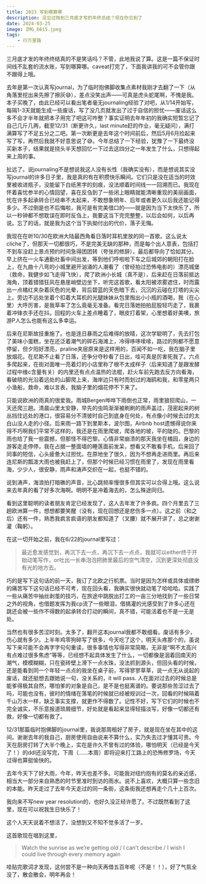 ```yaml
---
title: 2023 写到哪算哪
description: 没见过拖到三月底才写的年终总结？现在你见到了
date: 2024-03-25
image: IMG_6615.jpeg
tags:
    - 行万里路
---
```



三月底才发的年终终结真的不是笑话吗？不管，此地我说了算。这是一篇不保证时间线不乱套的流水账，写到哪算哪。caveat打完了，下面我讲我的可不会管你跟不跟得上哦。

去年是第一次认真写journal，为了临时抱佛脚收集点素材我刚才去翻了一下（从角落里挖出来先擦了擦灰😅），差点没笑出声——可真是虎头蛇尾啊，不愧是我。本子买晚了，由此已经可以看出笔者毫无journaling经验了对吧，从1/14开始写，每隔1-3天就能生成一些废话，写了没几页就发出了过于自信的担忧——废话这么多不会才半年就把本子用完了吧这可咋整？事实证明去年年初的我确实短暂忘记了自己几斤几两，截至12/31（断更许久，last minute赶的作业，毫无疑问），满打满算写了不足五分之二吧。第一次断更是去年这个时间前后，然后5月6月捡起来写了写，再然后我就不好意思说了😅。今年总结了一下经验，犹豫了一下最终没买新本子，结果就是挠头半天想回忆一下过去这四分之一年发生了什么，只想得起来上周的事。

扯远了。说journaling不是想说我这人没有长性（我确实没有），而是想说其实没写journal的许多日子里，我是真的有在积攒快乐瞬间。它们只是没在适当的时效里被收进瓶子，没能留下白纸黑字的刻痕，没法顺着时间线一一回溯而已。我现在怀着喜忧参半的心情回望，喜在反刍到了一些闭上眼睛就能清晰重现的美丽画面，忧在许多起承转合已经串不太起来，不敢想象明年、后年或者更久以后我还能记得多少。不过倒是也不后悔啦，我可是有完美借口的——就是因为当下太快乐了，所以一秒钟都不想耽误在即时反刍上，我要这当下完完整整，以后会如何，以后再说。忘了的话，就是我为这个当下执拗付出的代价，落子无悔。

我现在在听10/30在欧洲大陆最西角看日落时耳机里放的同一首歌。这么说太cliche了，但那天一切都很巧，不是完美无缺的那种，而是每个出人意表，包括打不到车没赶上景点预约时间急得团团转（夸张的修辞），最后都导向了恰如其分。早上挤在一火车通勤社畜中间出发，等到他们呼啦啦下车之后城郊的朝阳打在脸上，在九曲十八弯的小城里避开汹涌的人潮看了（曾经拍过恐怖电影的）漂亮城堡（救命，我健步如飞走得飞快），爬了欧洲小长城（真不是），后来赶在日落前抵达海角，顶着猎猎狂风在悬崖峭壁边坐下，听完这首歌，看太阳被浓雾遮住，时而露出一点橘红夹杂着灰色的光晕，背后碧蓝的天色暗下去，沉沉的云碰在灯塔的尖尖上。旁边不远处坐着个扣着大耳机的光腿妹妹从包里掏出小小瓶的酒喝，我（在心里）大呼厉害，是我草率了怎么竟毫无准备。看完日落她拍拍屁股轻巧走了，我裹着冲锋衣手还在抖。回程的火车上差点睡着了，眼皮打着架，心里想着好美噢，旅游P人怎么也能有这么多幸运。

后来在尼斯故技重施了。也是连日暴雨之后难得的放晴，这次学聪明了，先去打包了美味小蛋糕，坐在还泛着潮气的碎石海滩上，冷得哆哆嗦嗦，路过的狗都不愿意停留，但夕阳好漂亮，praline夹层原来是这样用的，百闻不如一吃，我在脑子里放烟花。在尼斯不止看了日落，还争分夺秒看了日出，哇可真是厉害死我了。六点多爬起来，在街对面唯一亮着灯的小店里称了根不太成样子（后来知道了是跟发酵过程中维c含量有关）的内里还有点点温热的法棍，赶火车前先跑去反方向看海，看破晓的光沿着远处的山脚爬上来，海岸边只有时而划过的海鸥和我，和零星两只小渔船，救命，难以言表，我脑子里的烟花停不下来了。

只能说欧洲的雨真的很爱我。雨城Bergen哗哗下雨倒也正常，雨里狼狈爬山，一天还爬三趟。清晨山里太安静，早先的虫鸣渐渐被刷刷的雨声盖过，茂密起来的树丛挡住远处的港口，很容易分不清彼时自己到底身在何处，有点像小时候去过的太白山没人走的小径。后来雨一路下到里斯本，波尔图，Airbnb host遗憾得说你来得不巧啊我们平常不这样的，我还是在雨里爬坡，爬各地的坡，平的陡的。巴黎的雨也给了我一些震撼，但那怪不得巴黎。心情非常崩溃的那天我坐在橘园，身边的游客走走停停，我在占据一整面墙的睡莲面前发呆，想看又不敢看手机，后来回了同事的短信，心头疲惫大过担忧。在原地坐了很久，因为不想再走进雨里。再后来连尼斯的瓢泼大雨也被我赶上了，但那个时候已经习惯在雨里了，发现在雨里看海，少少人，很安静，雨声和涛声交织在一起，也挺不错的。

说到涛声，海浪拍打暗礁的声音，比心跳频率慢很多但其实可以合得上哦。这么说来去年真的看了好多次海啊。明明不是冲着海去的，怎么殊途同归。

看到这里聪明的读者朋友肯定已经发现了，这人去年发了许多疯。四个月里去了三趟欧洲算一件，想想都要笑醒（没有，现在回想还是悲伤多一点）。这之前（和之后）还有一件，熟悉我疯言疯语的朋友都知道了（叉腰）就不展开讲了，总之谢谢灌（鞠躬）。

在这一切开始之前，我在6/22的journal里写过：

> 最近愈发感觉到，再沉下去一点，再沉下去一点点，我就可以either终于开始动笔写作，or吐出一长串泡泡把肺里最后的空气清空，沉到更深处彻底没有光的地方去。
> 

巧的是写下这句话的前一天，我订了北欧之行机票。当时是因为怎样或具体或缥缈的痛苦写下这句话已经不可考，现在回头看，我确实很快就动笔了哈哈哈。实践了一些从痛苦中抽丝剥茧的技巧，在旅途中跳脱出打工的一亩三分地找到了一些日常之外的视角，也借题发挥为我cp流了一些眼泪，借搞灌的光感受到了许多心还在跳还会被一些作不得数的起承转合打动的瞬间，真不错，可能活着也不是一无是处。

当然也有很多苦涩时刻。太多了，翻开这本journal我都不敢细看。废话有多少，伤心就有多少。上半年鸡零狗碎写了很多，今天吃了这个，明天头疼那个的，虽说写下来可能不会再字字句句重读，很多事情也写得非常简略，无非是“啊不太高兴有点难过很多焦虑“等等，已经想不起具体发生了什么，一切都像是洇着回南天的潮气，模模糊糊，只在瓷砖壁上滑下一点水珠，没法抓到源头，但回头看的时候，还是能看到同一个年轻一点点的我坐在桌子前，写得寥寥草草，说一点无从说起的废话，就还挺想去跟她说一句，没关系的，it will pass. 人在面对过去的时候总是能爹得极其自然，哪怕爹的对象是自己，是不是也挺离谱的。要说那些苦涩过去了吗，可能也没有，彼时的情绪在落笔的时候就已经被规训过一次，回看的时候隔着千山万水一样，缺乏事实支撑，就更作不得数了。记性不好，写下它们的时候也不完全诚实，不乐意报道琐屑细节，好处就是看起来显得轻描淡写，好像一切都还有救，好像一切都有救了。

12/31那篇临时抱佛脚的journal里，我说那周租好了房子，就是现在坐在其中的这间。谢谢去年的我自己，厨房使用自由说来不算什么，实乃失去过才懂其可贵。今天在厨房打转了大半个晚上，实在是许久不曾有过的体验，哪怕明天（已经是今天了！）的ddl还没写完，下周（……本周）即将迎来打工路上的恐怖修罗场，今天过得也算挺愉快的。

去年今天下了好大雨，今年，昨天也差不多。可能我对纽约抱有的莫名的亲近感，相当大一部分来自熟悉的时节里准时到访的雨水。说不上喜欢，大概只算一些念旧的本能。昨天走过了去年今天走过的同一条街，这条街我还想再走个几十上百次。

我向来不写new year resolution的，也好久没正经许愿了。不过既然看到了这里，现在可以祝我生日快乐了！

这个人天天说着不想活了，没想到又不知不觉多活了一岁。

这首歌现在唱到这里，

> Watch the sunrise as we’re getting old /
> I can’t describe /
> I wish I could live through every memory again
> 

哇贴完歌词才发现，这何尝不是一种向天再借五百年呢（不是！！），好了气氛全没了，散会散会，明年再会！